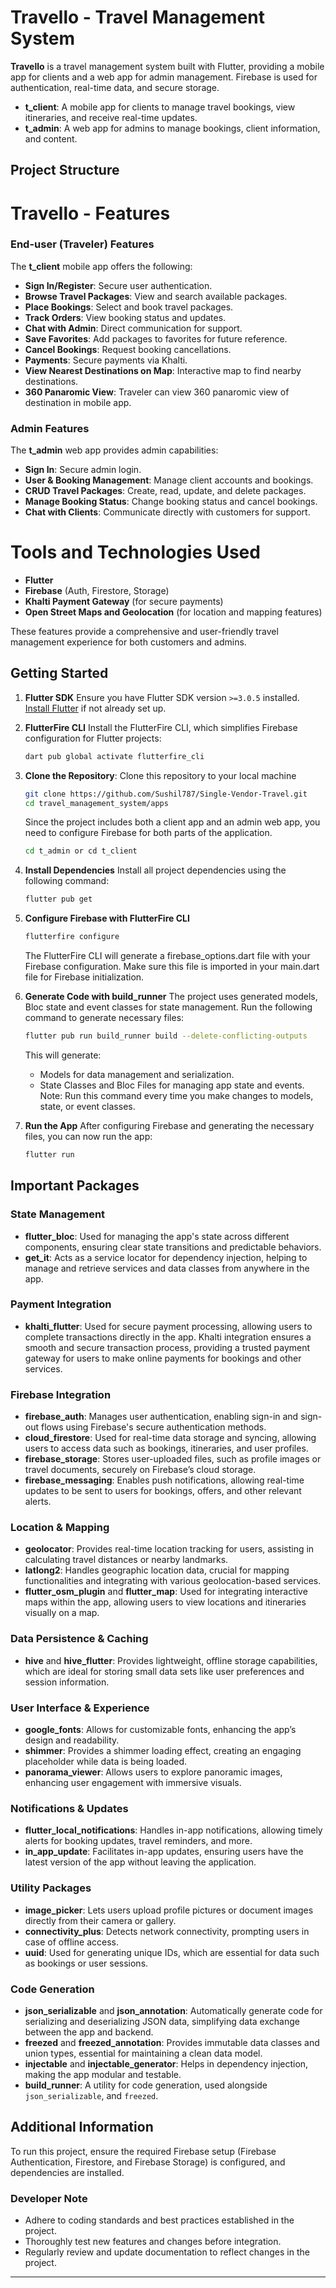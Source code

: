 
# Travello - Travel Management System

**Travello** is a travel management system built with Flutter, providing a mobile app for clients and a web app for admin management. Firebase is used for authentication, real-time data, and secure storage.

- **t_client**: A mobile app for clients to manage travel bookings, view itineraries, and receive real-time updates.
- **t_admin**: A web app for admins to manage bookings, client information, and content.

## Project Structure


# Travello - Features
### End-user (Traveler) Features
The **t_client** mobile app offers the following:

- **Sign In/Register**: Secure user authentication.
- **Browse Travel Packages**: View and search available packages.
- **Place Bookings**: Select and book travel packages.
- **Track Orders**: View booking status and updates.
- **Chat with Admin**: Direct communication for support.
- **Save Favorites**: Add packages to favorites for future reference.
- **Cancel Bookings**: Request booking cancellations.
- **Payments**: Secure payments via Khalti.
- **View Nearest Destinations on Map**: Interactive map to find nearby destinations.
- **360 Panaromic View**: Traveler can view 360 panaromic view of destination in mobile app.

### Admin Features

The **t_admin** web app provides admin capabilities:

- **Sign In**: Secure admin login.
- **User & Booking Management**: Manage client accounts and bookings.
- **CRUD Travel Packages**: Create, read, update, and delete packages.
- **Manage Booking Status**: Change booking status and cancel bookings.
- **Chat with Clients**: Communicate directly with customers for support.

# Tools and Technologies Used

- **Flutter**
- **Firebase** (Auth, Firestore, Storage)
- **Khalti Payment Gateway** (for secure payments)
- **Open Street Maps and Geolocation** (for location and mapping features)

These features provide a comprehensive and user-friendly travel management experience for both customers and admins.

## Getting Started

1. **Flutter SDK**
 Ensure you have Flutter SDK version `>=3.0.5` installed. [Install Flutter](https://flutter.dev/docs/get-started/install) if not already set up.
2. **FlutterFire CLI**
 Install the FlutterFire CLI, which simplifies Firebase configuration for Flutter projects:
   ```bash
   dart pub global activate flutterfire_cli
   ```
3. **Clone the Repository**: Clone this repository to your local machine
    ```bash
    git clone https://github.com/Sushil787/Single-Vendor-Travel.git
    cd travel_management_system/apps
    ```
    Since the project includes both a client app and an admin web app, you need to configure Firebase for both parts of the application.
    ```bash
    cd t_admin or cd t_client
    ```
  
4. **Install Dependencies**
 Install all project dependencies using the following command:
    ```bash
    flutter pub get
      ```
5. **Configure Firebase with FlutterFire CLI**
    ```bash
    flutterfire configure
    ```
    The FlutterFire CLI will generate a firebase_options.dart file with your Firebase configuration. Make sure this file is imported in your main.dart file for Firebase initialization.
6. **Generate Code with build_runner**
    The project uses generated models, Bloc state and event classes for state management. Run the following command to generate necessary files:
    ```bash
    flutter pub run build_runner build --delete-conflicting-outputs
    ```
    This will generate:
    - Models for data management and serialization.
    - State Classes and Bloc Files for managing app state and events. 
    Note: Run this command every time you make changes to models, state, or event classes.

7. **Run the App**
    After configuring Firebase and generating the necessary files, you can now run the app:
    ```bash
    flutter run
    ```


## Important Packages

### State Management
- **flutter_bloc**: Used for managing the app's state across different components, ensuring clear state transitions and predictable behaviors.
- **get_it**: Acts as a service locator for dependency injection, helping to manage and retrieve services and data classes from anywhere in the app.

### Payment Integration
- **khalti_flutter**: Used for secure payment processing, allowing users to complete transactions directly in the app. Khalti integration ensures a smooth and secure transaction process, providing a trusted payment gateway for users to make online payments for bookings and other services.


### Firebase Integration
- **firebase_auth**: Manages user authentication, enabling sign-in and sign-out flows using Firebase's secure authentication methods.
- **cloud_firestore**: Used for real-time data storage and syncing, allowing users to access data such as bookings, itineraries, and user profiles.
- **firebase_storage**: Stores user-uploaded files, such as profile images or travel documents, securely on Firebase’s cloud storage.
- **firebase_messaging**: Enables push notifications, allowing real-time updates to be sent to users for bookings, offers, and other relevant alerts.

### Location & Mapping
- **geolocator**: Provides real-time location tracking for users, assisting in calculating travel distances or nearby landmarks.
- **latlong2**: Handles geographic location data, crucial for mapping functionalities and integrating with various geolocation-based services.
- **flutter_osm_plugin** and **flutter_map**: Used for integrating interactive maps within the app, allowing users to view locations and itineraries visually on a map.

### Data Persistence & Caching
- **hive** and **hive_flutter**: Provides lightweight, offline storage capabilities, which are ideal for storing small data sets like user preferences and session information.

### User Interface & Experience
- **google_fonts**: Allows for customizable fonts, enhancing the app’s design and readability.
- **shimmer**: Provides a shimmer loading effect, creating an engaging placeholder while data is being loaded.
- **panorama_viewer**: Allows users to explore panoramic images, enhancing user engagement with immersive visuals.

### Notifications & Updates
- **flutter_local_notifications**: Handles in-app notifications, allowing timely alerts for booking updates, travel reminders, and more.
- **in_app_update**: Facilitates in-app updates, ensuring users have the latest version of the app without leaving the application.

### Utility Packages
- **image_picker**: Lets users upload profile pictures or document images directly from their camera or gallery.
- **connectivity_plus**: Detects network connectivity, prompting users in case of offline access.
- **uuid**: Used for generating unique IDs, which are essential for data such as bookings or user sessions.

### Code Generation
- **json_serializable** and **json_annotation**: Automatically generate code for serializing and deserializing JSON data, simplifying data exchange between the app and backend.
- **freezed** and **freezed_annotation**: Provides immutable data classes and union types, essential for maintaining a clean data model.
- **injectable** and **injectable_generator**: Helps in dependency injection, making the app modular and testable.
- **build_runner**: A utility for code generation, used alongside `json_serializable`, and `freezed`.

## Additional Information
To run this project, ensure the required Firebase setup (Firebase Authentication, Firestore, and Firebase Storage) is configured, and dependencies are installed.


### Developer Note

- Adhere to coding standards and best practices established in the project.
- Thoroughly test new features and changes before integration.
- Regularly review and update documentation to reflect changes in the project.
---